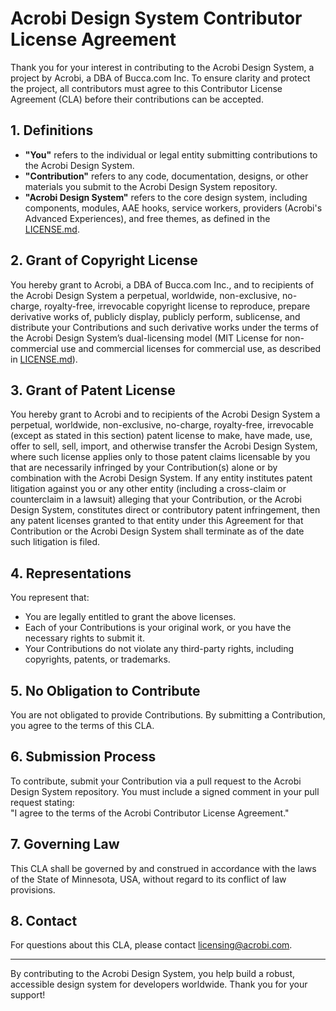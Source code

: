 # Acrobi Design System Contributor License Agreement

Thank you for your interest in contributing to the Acrobi Design System, a project by Acrobi, a DBA of Bucca.com Inc. To ensure clarity and protect the project, all contributors must agree to this Contributor License Agreement (CLA) before their contributions can be accepted.

## 1. Definitions

- **"You"** refers to the individual or legal entity submitting contributions to the Acrobi Design System.
- **"Contribution"** refers to any code, documentation, designs, or other materials you submit to the Acrobi Design System repository.
- **"Acrobi Design System"** refers to the core design system, including components, modules, AAE hooks, service workers, providers (Acrobi's Advanced Experiences), and free themes, as defined in the [LICENSE.md](LICENSE.md).

## 2. Grant of Copyright License

You hereby grant to Acrobi, a DBA of Bucca.com Inc., and to recipients of the Acrobi Design System a perpetual, worldwide, non-exclusive, no-charge, royalty-free, irrevocable copyright license to reproduce, prepare derivative works of, publicly display, publicly perform, sublicense, and distribute your Contributions and such derivative works under the terms of the Acrobi Design System’s dual-licensing model (MIT License for non-commercial use and commercial licenses for commercial use, as described in [LICENSE.md](LICENSE.md)).

## 3. Grant of Patent License

You hereby grant to Acrobi and to recipients of the Acrobi Design System a perpetual, worldwide, non-exclusive, no-charge, royalty-free, irrevocable (except as stated in this section) patent license to make, have made, use, offer to sell, sell, import, and otherwise transfer the Acrobi Design System, where such license applies only to those patent claims licensable by you that are necessarily infringed by your Contribution(s) alone or by combination with the Acrobi Design System. If any entity institutes patent litigation against you or any other entity (including a cross-claim or counterclaim in a lawsuit) alleging that your Contribution, or the Acrobi Design System, constitutes direct or contributory patent infringement, then any patent licenses granted to that entity under this Agreement for that Contribution or the Acrobi Design System shall terminate as of the date such litigation is filed.

## 4. Representations

You represent that:

- You are legally entitled to grant the above licenses.
- Each of your Contributions is your original work, or you have the necessary rights to submit it.
- Your Contributions do not violate any third-party rights, including copyrights, patents, or trademarks.

## 5. No Obligation to Contribute

You are not obligated to provide Contributions. By submitting a Contribution, you agree to the terms of this CLA.

## 6. Submission Process

To contribute, submit your Contribution via a pull request to the Acrobi Design System repository. You must include a signed comment in your pull request stating:  
"I agree to the terms of the Acrobi Contributor License Agreement."

## 7. Governing Law

This CLA shall be governed by and construed in accordance with the laws of the State of Minnesota, USA, without regard to its conflict of law provisions.

## 8. Contact

For questions about this CLA, please contact licensing@acrobi.com.

---

By contributing to the Acrobi Design System, you help build a robust, accessible design system for developers worldwide. Thank you for your support!
